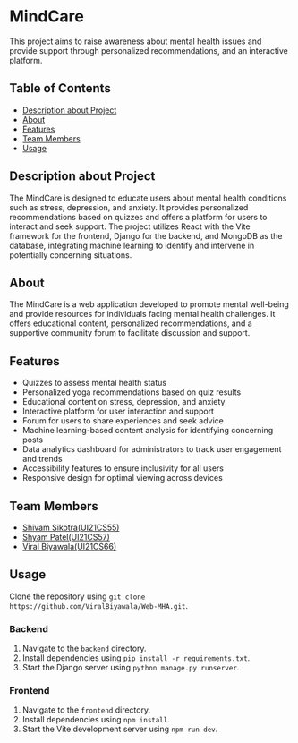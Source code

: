 # MindCare

This project aims to raise awareness about mental health issues and provide support through personalized recommendations, and an interactive platform.

## Table of Contents
- [Description about Project](#description-about-project)
- [About](#about)
- [Features](#features)
- [Team Members](#team-members)
- [Usage](#usage)
 
## Description about Project
The MindCare is designed to educate users about mental health conditions such as stress, depression, and anxiety. It provides personalized recommendations based on quizzes and offers a platform for users to interact and seek support. The project utilizes React with the Vite framework for the frontend, Django for the backend, and MongoDB as the database, integrating machine learning to identify and intervene in potentially concerning situations.


## About
The MindCare is a web application developed to promote mental well-being and provide resources for individuals facing mental health challenges. It offers educational content, personalized recommendations, and a supportive community forum to facilitate discussion and support.

## Features
- Quizzes to assess mental health status
- Personalized yoga recommendations based on quiz results
- Educational content on stress, depression, and anxiety
- Interactive platform for user interaction and support
- Forum for users to share experiences and seek advice
- Machine learning-based content analysis for identifying concerning posts
- Data analytics dashboard for administrators to track user engagement and trends
- Accessibility features to ensure inclusivity for all users
- Responsive design for optimal viewing across devices


 

## Team Members
- [Shivam Sikotra(UI21CS55)](https://github.com/ShivamSikotra11/)
- [Shyam Patel(UI21CS57)](https://github.com/shyam2024)
- [Viral Biyawala(UI21CS66)](https://github.com/ViralBiyawala)

## Usage
Clone the repository using `git clone https://github.com/ViralBiyawala/Web-MHA.git`.
### Backend
1. Navigate to the `backend` directory.
2. Install dependencies using `pip install -r requirements.txt`.
3. Start the Django server using `python manage.py runserver`.

### Frontend  
1. Navigate to the `frontend` directory.
2. Install dependencies using `npm install`.
3. Start the Vite development server using `npm run dev`.
